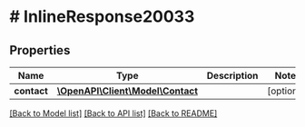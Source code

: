 # # InlineResponse20033

## Properties

Name | Type | Description | Notes
------------ | ------------- | ------------- | -------------
**contact** | [**\OpenAPI\Client\Model\Contact**](Contact.md) |  | [optional]

[[Back to Model list]](../../README.md#models) [[Back to API list]](../../README.md#endpoints) [[Back to README]](../../README.md)

